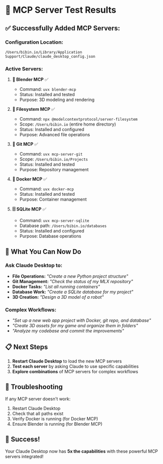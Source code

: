 # 🧪 MCP Server Test Results

## ✅ **Successfully Added MCP Servers:**

### **Configuration Location:**
`/Users/bibin.io/Library/Application Support/Claude/claude_desktop_config.json`

### **Active Servers:**

1. **🎨 Blender MCP** ✅
   - Command: `uvx blender-mcp`
   - Status: Installed and tested
   - Purpose: 3D modeling and rendering

2. **📁 Filesystem MCP** ✅
   - Command: `npx @modelcontextprotocol/server-filesystem`
   - Scope: `/Users/bibin.io` (entire home directory)
   - Status: Installed and configured
   - Purpose: Advanced file operations

3. **🔧 Git MCP** ✅
   - Command: `uvx mcp-server-git`
   - Scope: `/Users/bibin.io/Projects`
   - Status: Installed and tested
   - Purpose: Repository management

4. **🐳 Docker MCP** ✅
   - Command: `uvx docker-mcp`
   - Status: Installed and tested
   - Purpose: Container management

5. **🗄️ SQLite MCP** ✅
   - Command: `uvx mcp-server-sqlite`
   - Database path: `/Users/bibin.io/databases`
   - Status: Installed and configured
   - Purpose: Database operations

## 🎯 **What You Can Now Do**

### **Ask Claude Desktop to:**

- **File Operations:** *"Create a new Python project structure"*
- **Git Management:** *"Check the status of my MLX repository"*
- **Docker Tasks:** *"List all running containers"*
- **Database Work:** *"Create a SQLite database for my project"*
- **3D Creation:** *"Design a 3D model of a robot"*

### **Complex Workflows:**
- *"Set up a new web app project with Docker, git repo, and database"*
- *"Create 3D assets for my game and organize them in folders"*
- *"Analyze my codebase and commit the improvements"*

## 📋 **Next Steps**

1. **Restart Claude Desktop** to load the new MCP servers
2. **Test each server** by asking Claude to use specific capabilities
3. **Explore combinations** of MCP servers for complex workflows

## 🔧 **Troubleshooting**

If any MCP server doesn't work:
1. Restart Claude Desktop
2. Check that all paths exist
3. Verify Docker is running (for Docker MCP)
4. Ensure Blender is running (for Blender MCP)

## 🎉 **Success!**

Your Claude Desktop now has **5x the capabilities** with these powerful MCP servers integrated!